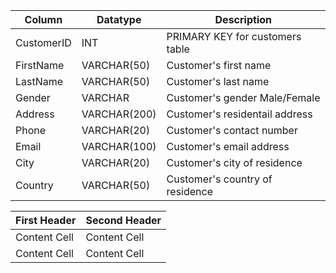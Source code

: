| Column      | Datatype       | Description                        |
| ----------- | ---------------|------------------------------------|
| CustomerID  |  INT           | PRIMARY KEY for customers table    |
| FirstName   | VARCHAR(50)    | Customer's first name              |
| LastName    | VARCHAR(50)    | Customer's last name               |
| Gender      | VARCHAR        | Customer's gender Male/Female      |
| Address     | VARCHAR(200)   | Customer's residentail address     |
| Phone       | VARCHAR(20)    | Customer's contact number          |
| Email       | VARCHAR(100)   | Customer's email address           |
| City        | VARCHAR(20)    | Customer's city of residence       |
| Country     | VARCHAR(50)    | Customer's country of residence    |

| First Header  | Second Header |
| ------------- | ------------- |
| Content Cell  | Content Cell  |
| Content Cell  | Content Cell  |
